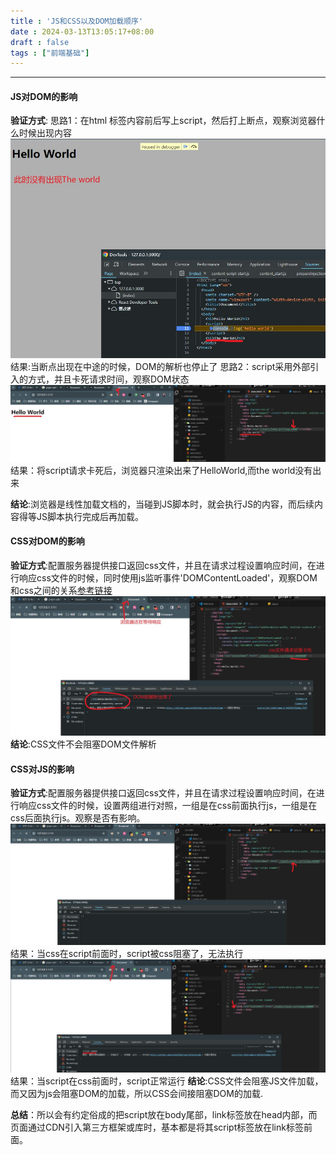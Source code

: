 ```yaml
---
title : 'JS和CSS以及DOM加载顺序'
date : 2024-03-13T13:05:17+08:00
draft : false
tags : ["前端基础"]
---
```


---
####  JS对DOM的影响
**验证方式**:
思路1：在html 标签内容前后写上script，然后打上断点，观察浏览器什么时候出现内容
![](https://raw.githubusercontent.com/Dmaziyo/blog-img/main/js-interceptDOM5.jpg)
结果:当断点出现在中途的时候，DOM的解析也停止了
思路2：script采用外部引入的方式，并且卡死请求时间，观察DOM状态
![](https://raw.githubusercontent.com/Dmaziyo/blog-img/main/js-interceptDOM.jpg)
结果：将script请求卡死后，浏览器只渲染出来了HelloWorld,而the world没有出来

**结论**:浏览器是线性加载文档的，当碰到JS脚本时，就会执行JS的内容，而后续内容得等JS脚本执行完成后再加载。


####  CSS对DOM的影响
**验证方式**:配置服务器提供接口返回css文件，并且在请求过程设置响应时间，在进行响应css文件的时候，同时使用js监听事件'DOMContentLoaded'，观察DOM和css之间的关系[参考链接]( https://juejin.cn/post/6973949865130885157#heading-3)
![](https://raw.githubusercontent.com/Dmaziyo/blog-img/main/css-intercepteDOM.jpg)
**结论**:CSS文件不会阻塞DOM文件解析


####  CSS对JS的影响
**验证方式**:配置服务器提供接口返回css文件，并且在请求过程设置响应时间，在进行响应css文件的时候，设置两组进行对照，一组是在css前面执行js，一组是在css后面执行js。观察是否有影响。
![](https://raw.githubusercontent.com/Dmaziyo/blog-img/main/css-js1.jpg)
结果：当css在script前面时，script被css阻塞了，无法执行
![](https://raw.githubusercontent.com/Dmaziyo/blog-img/main/css-js2.jpg)
结果：当script在css前面时，script正常运行
**结论**:CSS文件会阻塞JS文件加载，而又因为js会阻塞DOM的加载，所以CSS会间接阻塞DOM的加载.

**总结**：所以会有约定俗成的把script放在body尾部，link标签放在head内部，而页面通过CDN引入第三方框架或库时，基本都是将其script标签放在link标签前面。
